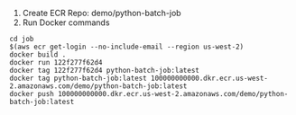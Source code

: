 1. Create ECR Repo: demo/python-batch-job
2. Run Docker commands

```
cd job
$(aws ecr get-login --no-include-email --region us-west-2)
docker build .
docker run 122f277f62d4
docker tag 122f277f62d4 python-batch-job:latest
docker tag python-batch-job:latest 100000000000.dkr.ecr.us-west-2.amazonaws.com/demo/python-batch-job:latest
docker push 100000000000.dkr.ecr.us-west-2.amazonaws.com/demo/python-batch-job:latest
```
